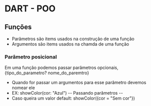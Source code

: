 # DART - POO

## Funções
   + Parâmetros são items usados na construção de uma função
   + Argumentos são items usados na chamda de uma função

   ### Parâmetro posicional 
   Em uma função podemos passar parâmetros opcionais, {tipo_do_parametro? nome_do_paremtro}
   - Quando for passar um argumentos para esse parâmetro devemos nomear ele
   - EX: showColor(cor: "Azul")
   -- Passando parâmetros --
   - Caso queira um valor default: showColor({cor = "Sem cor"})